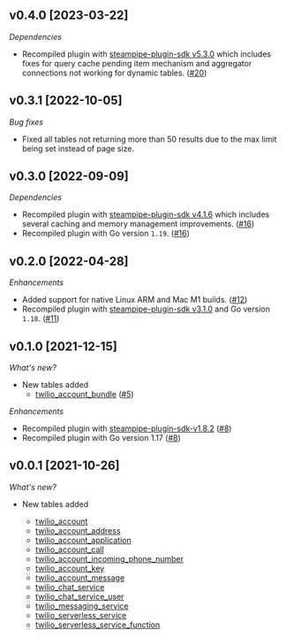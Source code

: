 ## v0.4.0 [2023-03-22]

_Dependencies_

- Recompiled plugin with [steampipe-plugin-sdk v5.3.0](https://github.com/turbot/steampipe-plugin-sdk/blob/main/CHANGELOG.md#v530-2023-03-16) which includes fixes for query cache pending item mechanism and aggregator connections not working for dynamic tables. ([#20](https://github.com/turbot/steampipe-plugin-twilio/pull/20))

## v0.3.1 [2022-10-05]

_Bug fixes_

- Fixed all tables not returning more than 50 results due to the max limit being set instead of page size.

## v0.3.0 [2022-09-09]

_Dependencies_

- Recompiled plugin with [steampipe-plugin-sdk v4.1.6](https://github.com/turbot/steampipe-plugin-sdk/blob/main/CHANGELOG.md#v416-2022-09-02) which includes several caching and memory management improvements. ([#16](https://github.com/turbot/steampipe-plugin-twilio/pull/16))
- Recompiled plugin with Go version `1.19`. ([#16](https://github.com/turbot/steampipe-plugin-twilio/pull/16))

## v0.2.0 [2022-04-28]

_Enhancements_

- Added support for native Linux ARM and Mac M1 builds. ([#12](https://github.com/turbot/steampipe-plugin-twilio/pull/12))
- Recompiled plugin with [steampipe-plugin-sdk v3.1.0](https://github.com/turbot/steampipe-plugin-sdk/blob/main/CHANGELOG.md#v310--2022-03-30) and Go version `1.18`. ([#11](https://github.com/turbot/steampipe-plugin-twilio/pull/11))

## v0.1.0 [2021-12-15]

_What's new?_

- New tables added
  - [twilio_account_bundle](https://hub.steampipe.io/plugins/turbot/twilio/tables/twilio_account_bundle) ([#5](https://github.com/turbot/steampipe-plugin-twilio/pull/5))

_Enhancements_

- Recompiled plugin with [steampipe-plugin-sdk-v1.8.2](https://github.com/turbot/steampipe-plugin-sdk/blob/main/CHANGELOG.md#v182--2021-11-22) ([#8](https://github.com/turbot/steampipe-plugin-twilio/pull/8))
- Recompiled plugin with Go version 1.17 ([#8](https://github.com/turbot/steampipe-plugin-twilio/pull/8))

## v0.0.1 [2021-10-26]

_What's new?_

- New tables added

  - [twilio_account](https://hub.steampipe.io/plugins/turbot/twilio/tables/twilio_account)
  - [twilio_account_address](https://hub.steampipe.io/plugins/turbot/twilio/tables/twilio_account_address)
  - [twilio_account_application](https://hub.steampipe.io/plugins/turbot/twilio/tables/twilio_account_application)
  - [twilio_account_call](https://hub.steampipe.io/plugins/turbot/twilio/tables/twilio_account_call)
  - [twilio_account_incoming_phone_number](https://hub.steampipe.io/plugins/turbot/twilio/tables/twilio_account_incoming_phone_number)
  - [twilio_account_key](https://hub.steampipe.io/plugins/turbot/twilio/tables/twilio_account_key)
  - [twilio_account_message](https://hub.steampipe.io/plugins/turbot/twilio/tables/twilio_account_message)
  - [twilio_chat_service](https://hub.steampipe.io/plugins/turbot/twilio/tables/twilio_chat_service)
  - [twilio_chat_service_user](https://hub.steampipe.io/plugins/turbot/twilio/tables/twilio_chat_service_user)
  - [twilio_messaging_service](https://hub.steampipe.io/plugins/turbot/twilio/tables/twilio_messaging_service)
  - [twilio_serverless_service](https://hub.steampipe.io/plugins/turbot/twilio/tables/twilio_serverless_service)
  - [twilio_serverless_service_function](https://hub.steampipe.io/plugins/turbot/twilio/tables/twilio_serverless_service_function)
